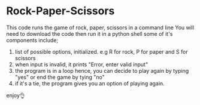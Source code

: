 # Rock-Paper-Scissors
 This code runs the game of rock, paper, scissors in a command line
 You will need to download the code then run it in a python shell 
 some of it's components include;
 1. list of possible options, initialized. e.g R for rock, P for paper and S for scissors
 2. when input is invalid, it prints "Error, enter valid input"
 3. the program is in a loop hence, you can decide to play again by typing "yes" or end the game by tying "no"
 4. if it's a tie, the program gives you an option of playing again.

enjoy👌


